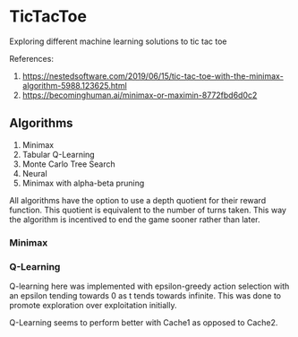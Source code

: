 # TicTacToe
Exploring different machine learning solutions to tic tac toe

References:
1. https://nestedsoftware.com/2019/06/15/tic-tac-toe-with-the-minimax-algorithm-5988.123625.html
2. https://becominghuman.ai/minimax-or-maximin-8772fbd6d0c2

## Algorithms

1. Minimax
2. Tabular Q-Learning
3. Monte Carlo Tree Search
4. Neural
5. Minimax with alpha-beta pruning

All algorithms have the option to use a depth quotient for their reward function. This quotient is equivalent to the number of turns taken. This way the algorithm is incentived to end the game sooner rather than later.

### Minimax


### Q-Learning

Q-learning here was implemented with epsilon-greedy action selection with an epsilon tending towards 0 as t tends towards infinite. This was done to promote exploration over exploitation initially.

Q-Learning seems to perform better with Cache1 as opposed to Cache2.